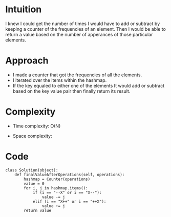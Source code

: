 # Intuition
<!-- Describe your first thoughts on how to solve this problem. -->
I knew I could get the number of times I would have to add or subtract by keeping a counter of the frequencies of an element. Then I would be able to return a value based on the number of apperances of those particular elements.

# Approach
<!-- Describe your approach to solving the problem. -->
* I made a counter that got the frequencies of all the elements.
* I iterated over the items within the hashmap.
* If the key equaled to either one of the elements It would add or subtract based on the key value pair then finally return its result.


# Complexity
- Time complexity: O(N)
<!-- Add your time complexity here, e.g. $$O(n)$$ -->

- Space complexity:
<!-- Add your space complexity here, e.g. $$O(n)$$ -->

# Code
```
class Solution(object):
    def finalValueAfterOperations(self, operations):
        hashmap = Counter(operations)
        value = 0
        for i, j in hashmap.items():
            if (i == "--X" or i == "X--"):
                value -= j
            elif (i == "X++" or i == "++X"):
                value += j
        return value
                
        



        
```